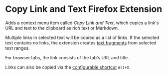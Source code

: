 # Copy Link and Text Firefox Extension

Adds a context menu item called *Copy Link and Text*, which copies a link's URL and text to the clipboard as rich text or Markdown.

Multiple links in selected text will be copied as a list of links. If the selected text contains no links, the extension creates [text fragments](https://developer.mozilla.org/en-US/docs/Web/URI/Reference/Fragment/Text_fragments) from selected text ranges.

For browser tabs, the link consists of the tab's URL and title.

Links can also be copied via the [configurable shortcut](https://support.mozilla.org/kb/manage-extension-shortcuts-firefox) `Alt+X`.
